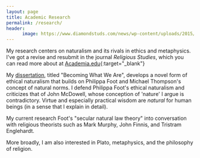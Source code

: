 ```yaml
---
layout: page
title: Academic Research
permalink: /research/
header:
      image: https://www.diamondstuds.com/news/wp-content/uploads/2015/06/UDR_3.0_LosAngeles.jpg
--- 
```


My research centers on naturalism and its rivals in ethics and metaphysics. I've got a revise and resubmit in the journal *Religious Studies*, which you can read more about at [Academia.edu](https://uky.academia.edu/KeithBuhler){:target="_blank"}

My [dissertation](/phd), titled "Becoming What We Are",  develops a novel form of ethical naturalism that builds on Philippa Foot and Michael Thompson's concept of natural norms. I defend Philippa Foot's ethical naturalism and criticizes that of John McDowell, whose conception of 'nature' I argue is contradictory. Virtue and especially practical wisdom are *natural*  for human beings (in a sense that I explain in detail). 

My current research Foot's "secular natural law theory" into conversation with religious theorists such as Mark Murphy, John Finnis, and Tristram Englehardt. 

More broadly, I am also interested in Plato, metaphysics, and the philosophy of religion. 


